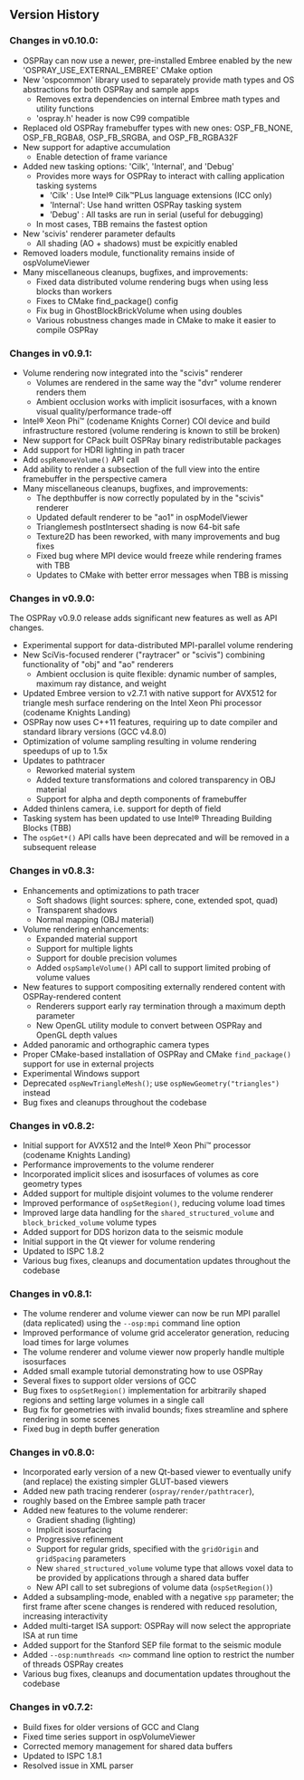 Version History
---------------

### Changes in v0.10.0:

-   OSPRay can now use a newer, pre-installed Embree enabled by
    the new 'OSPRAY_USE_EXTERNAL_EMBREE' CMake option
-   New 'ospcommon' library used to separately provide math types
    and OS abstractions for both OSPRay and sample apps
    -   Removes extra dependencies on internal Embree math types and
        utility functions
    -   'ospray.h' header is now C99 compatible
-   Replaced old OSPRay framebuffer types with new ones: OSP_FB_NONE,
    OSP_FB_RGBA8, OSP_FB_SRGBA, and OSP_FB_RGBA32F
-   New support for adaptive accumulation
    -   Enable detection of frame variance
-   Added new tasking options: 'Cilk', 'Internal', and 'Debug'
    -   Provides more ways for OSPRay to interact with calling application
        tasking systems
        -   'Cilk'    : Use Intel® Cilk™PLus language extensions (ICC only)
        -   'Internal': Use hand written OSPRay tasking system
        -   'Debug'   : All tasks are run in serial (useful for debugging)
    -   In most cases, TBB remains the fastest option
-   New 'scivis' renderer parameter defaults
    -   All shading (AO + shadows) must be expicitly enabled
-   Removed loaders module, functionality remains inside of ospVolumeViewer
-   Many miscellaneous cleanups, bugfixes, and improvements:
    -   Fixed data distributed volume rendering bugs when using
        less blocks than workers
    -   Fixes to CMake find_package() config
    -   Fix bug in GhostBlockBrickVolume when using doubles
    -   Various robustness changes made in CMake to make it easier to
        compile OSPRay

### Changes in v0.9.1:

-   Volume rendering now integrated into the "scivis" renderer
    -   Volumes are rendered in the same way the "dvr" volume renderer
        renders them
    -   Ambient occlusion works with implicit isosurfaces, with a known
        visual quality/performance trade-off
-   Intel® Xeon Phi™ (codename Knights Corner) COI device and build
    infrastructure restored (volume rendering is known to still be
    broken)
-   New support for CPack built OSPRay binary redistributable packages
-   Add support for HDRI lighting in path tracer
-   Add `ospRemoveVolume()` API call
-   Add ability to render a subsection of the full view into the entire
    framebuffer in the perspective camera
-   Many miscellaneous cleanups, bugfixes, and improvements:
    -   The depthbuffer is now correctly populated by in the "scivis"
        renderer
    -   Updated default renderer to be "ao1" in ospModelViewer
    -   Trianglemesh postIntersect shading is now 64-bit safe
    -   Texture2D has been reworked, with many improvements and bug fixes
    -   Fixed bug where MPI device would freeze while rendering frames
        with TBB
    -   Updates to CMake with better error messages when TBB is missing

### Changes in v0.9.0:

The OSPRay v0.9.0 release adds significant new features as well as API
changes.

-   Experimental support for data-distributed MPI-parallel volume
    rendering
-   New SciVis-focused renderer ("raytracer" or "scivis") combining
    functionality of "obj" and "ao" renderers
    -   Ambient occlusion is quite flexible: dynamic number of samples,
        maximum ray distance, and weight
-   Updated Embree version to v2.7.1 with native support for AVX512 for
    triangle mesh surface rendering on the Intel Xeon Phi processor
    (codename Knights Landing)
-   OSPRay now uses C++11 features, requiring up to date compiler and
    standard library versions (GCC v4.8.0)
-   Optimization of volume sampling resulting in volume rendering
    speedups of up to 1.5x
-   Updates to pathtracer
    -   Reworked material system
    -   Added texture transformations and colored transparency in OBJ
        material
    -   Support for alpha and depth components of framebuffer 
-   Added thinlens camera, i.e. support for depth of field
-   Tasking system has been updated to use Intel® Threading Building
    Blocks (TBB)
-   The `ospGet*()` API calls have been deprecated and will be removed
    in a subsequent release

### Changes in v0.8.3:

-   Enhancements and optimizations to path tracer
    -   Soft shadows (light sources: sphere, cone, extended spot, quad)
    -   Transparent shadows
    -   Normal mapping (OBJ material)
-   Volume rendering enhancements:
    -   Expanded material support
    -   Support for multiple lights
    -   Support for double precision volumes
    -   Added `ospSampleVolume()` API call to support limited probing of
        volume values
-   New features to support compositing externally rendered content with
    OSPRay-rendered content
    -   Renderers support early ray termination through a maximum depth
        parameter
    -   New OpenGL utility module to convert between OSPRay and OpenGL
        depth values
-   Added panoramic and orthographic camera types
-   Proper CMake-based installation of OSPRay and CMake `find_package()`
    support for use in external projects
-   Experimental Windows support
-   Deprecated `ospNewTriangleMesh()`; use `ospNewGeometry("triangles")`
    instead
-   Bug fixes and cleanups throughout the codebase

### Changes in v0.8.2:

-   Initial support for AVX512 and the Intel® Xeon Phi™ processor
    (codename Knights Landing)
-   Performance improvements to the volume renderer
-   Incorporated implicit slices and isosurfaces of volumes as core
    geometry types
-   Added support for multiple disjoint volumes to the volume renderer
-   Improved performance of `ospSetRegion()`, reducing volume load times
-   Improved large data handling for the `shared_structured_volume` and
    `block_bricked_volume` volume types
-   Added support for DDS horizon data to the seismic module
-   Initial support in the Qt viewer for volume rendering
-   Updated to ISPC 1.8.2
-   Various bug fixes, cleanups and documentation updates throughout the
    codebase

### Changes in v0.8.1:

-   The volume renderer and volume viewer can now be run MPI parallel
    (data replicated) using the `--osp:mpi` command line option
-   Improved performance of volume grid accelerator generation, reducing
    load times for large volumes
-   The volume renderer and volume viewer now properly handle multiple
    isosurfaces
-   Added small example tutorial demonstrating how to use OSPRay
-   Several fixes to support older versions of GCC
-   Bug fixes to `ospSetRegion()` implementation for arbitrarily shaped
    regions and setting large volumes in a single call
-   Bug fix for geometries with invalid bounds; fixes streamline and
    sphere rendering in some scenes
-   Fixed bug in depth buffer generation

### Changes in v0.8.0:

-   Incorporated early version of a new Qt-based viewer to eventually
    unify (and replace) the existing simpler GLUT-based viewers
-   Added new path tracing renderer (`ospray/render/pathtracer`),
-   roughly based on the Embree sample path tracer
-   Added new features to the volume renderer:
    -   Gradient shading (lighting)
    -   Implicit isosurfacing
    -   Progressive refinement
    -   Support for regular grids, specified with the `gridOrigin` and
        `gridSpacing` parameters
    -   New `shared_structured_volume` volume type that allows voxel
        data to be provided by applications through a shared data buffer
    -   New API call to set subregions of volume data (`ospSetRegion()`)
-   Added a subsampling-mode, enabled with a negative `spp` parameter;
    the first frame after scene changes is rendered with reduced
    resolution, increasing interactivity
-   Added multi-target ISA support: OSPRay will now select the
    appropriate ISA at run time
-   Added support for the Stanford SEP file format to the seismic
    module
-   Added `--osp:numthreads <n>` command line option to restrict the
    number of threads OSPRay creates
-   Various bug fixes, cleanups and documentation updates throughout the
    codebase

### Changes in v0.7.2:

-   Build fixes for older versions of GCC and Clang
-   Fixed time series support in ospVolumeViewer
-   Corrected memory management for shared data buffers
-   Updated to ISPC 1.8.1
-   Resolved issue in XML parser

